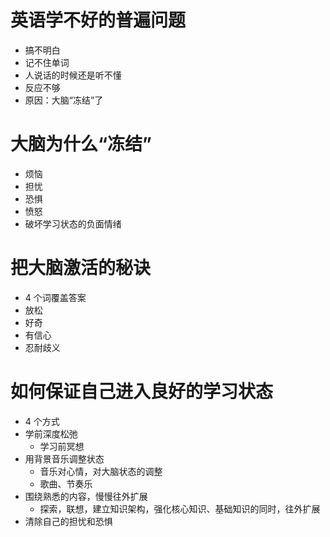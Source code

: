 # 英语学不好的普遍问题

- 搞不明白
- 记不住单词
- 人说话的时候还是听不懂
- 反应不够
- 原因：大脑“冻结”了

# 大脑为什么“冻结”

- 烦恼
- 担忧
- 恐惧
- 愤怒
- 破坏学习状态的负面情绪

# 把大脑激活的秘诀

- 4 个词覆盖答案
- 放松
- 好奇
- 有信心
- 忍耐歧义

# 如何保证自己进入良好的学习状态

- 4 个方式
- 学前深度松弛
  - 学习前冥想
- 用背景音乐调整状态
  - 音乐对心情，对大脑状态的调整
  - 歌曲、节奏乐
- 围绕熟悉的内容，慢慢往外扩展
  - 探索，联想，建立知识架构，强化核心知识、基础知识的同时，往外扩展
- 清除自己的担忧和恐惧

